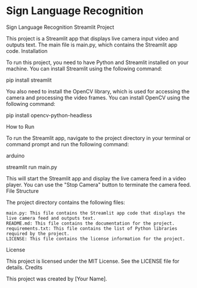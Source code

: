 # Sign Language Recognition

Sign Language Recognition
Streamlit Project

This project is a Streamlit app that displays live camera input video and outputs text. The main file is main.py, which contains the Streamlit app code.
Installation

To run this project, you need to have Python and Streamlit installed on your machine. You can install Streamlit using the following command:

pip install streamlit

You also need to install the OpenCV library, which is used for accessing the camera and processing the video frames. You can install OpenCV using the following command:

pip install opencv-python-headless

How to Run

To run the Streamlit app, navigate to the project directory in your terminal or command prompt and run the following command:

arduino

streamlit run main.py

This will start the Streamlit app and display the live camera feed in a video player. You can use the "Stop Camera" button to terminate the camera feed.
File Structure

The project directory contains the following files:

    main.py: This file contains the Streamlit app code that displays the live camera feed and outputs text.
    README.md: This file contains the documentation for the project.
    requirements.txt: This file contains the list of Python libraries required by the project.
    LICENSE: This file contains the license information for the project.

License

This project is licensed under the MIT License. See the LICENSE file for details.
Credits

This project was created by [Your Name].
